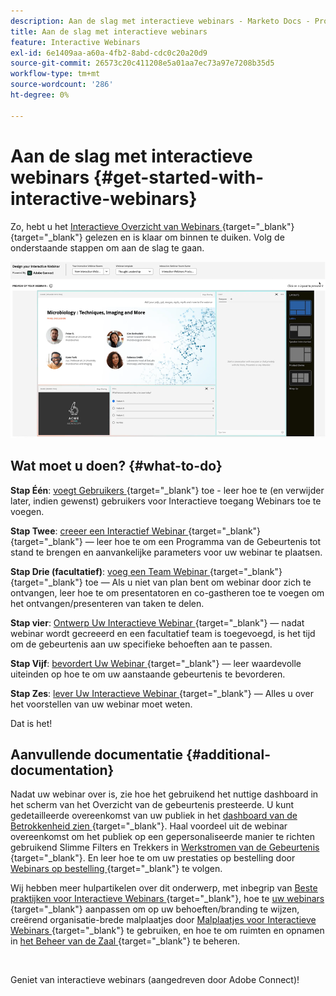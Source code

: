 ```yaml
---
description: Aan de slag met interactieve webinars - Marketo Docs - Productdocumentatie
title: Aan de slag met interactieve webinars
feature: Interactive Webinars
exl-id: 6e1409aa-a60a-4fb2-8abd-cdc0c20a20d9
source-git-commit: 26573c20c411208e5a01aa7ec73a97e7208b35d5
workflow-type: tm+mt
source-wordcount: '286'
ht-degree: 0%

---
```


# Aan de slag met interactieve webinars {#get-started-with-interactive-webinars}

Zo, hebt u het [ Interactieve Overzicht van Webinars ](/help/marketo/product-docs/demand-generation/events/interactive-webinars/interactive-webinars-overview.md){target="_blank"}{target="_blank"} gelezen en is klaar om binnen te duiken. Volg de onderstaande stappen om aan de slag te gaan.

![](assets/get-started-with-interactive-webinars-1.png)

## Wat moet u doen? {#what-to-do}

**Stap Één**: [ voegt Gebruikers ](/help/marketo/product-docs/demand-generation/events/interactive-webinars/user-and-license-management.md#add-a-user){target="_blank"} toe - leer hoe te (en verwijder later, indien gewenst) gebruikers voor Interactieve toegang Webinars toe te voegen.

**Stap Twee**: [ creeer een Interactief Webinar ](/help/marketo/product-docs/demand-generation/events/interactive-webinars/create-an-interactive-webinar.md){target="_blank"}{target="_blank"} — leer hoe te om een Programma van de Gebeurtenis tot stand te brengen en aanvankelijke parameters voor uw webinar te plaatsen.

**Stap Drie (facultatief)**: [ voeg een Team Webinar ](/help/marketo/product-docs/demand-generation/events/interactive-webinars/add-a-webinar-team.md){target="_blank"}{target="_blank"} toe — Als u niet van plan bent om webinar door zich te ontvangen, leer hoe te om presentatoren en co-gastheren toe te voegen om het ontvangen/presenteren van taken te delen.

**Stap vier**: [ Ontwerp Uw Interactieve Webinar ](/help/marketo/product-docs/demand-generation/events/interactive-webinars/designing-interactive-webinars.md){target="_blank"} — nadat webinar wordt gecreeerd en een facultatief team is toegevoegd, is het tijd om de gebeurtenis aan uw specifieke behoeften aan te passen.

**Stap Vijf**: [ bevordert Uw Webinar ](/help/marketo/product-docs/demand-generation/events/interactive-webinars/promoting-an-interactive-webinar.md){target="_blank"} — leer waardevolle uiteinden op hoe te om uw aanstaande gebeurtenis te bevorderen.

**Stap Zes**: [ lever Uw Interactieve Webinar ](/help/marketo/product-docs/demand-generation/events/interactive-webinars/deliver-an-interactive-webinar.md){target="_blank"} — Alles u over het voorstellen van uw webinar moet weten.

Dat is het!

## Aanvullende documentatie {#additional-documentation}

Nadat uw webinar over is, zie hoe het gebruikend het nuttige dashboard in het scherm van het Overzicht van de gebeurtenis presteerde. U kunt gedetailleerde overeenkomst van uw publiek in het [ dashboard van de Betrokkenheid zien ](/help/marketo/product-docs/demand-generation/events/interactive-webinars/engagement-dashboard.md){target="_blank"}. Haal voordeel uit de webinar overeenkomst om het publiek op een gepersonaliseerde manier te richten gebruikend Slimme Filters en Trekkers in [ Werkstromen van de Gebeurtenis ](/help/marketo/product-docs/demand-generation/events/interactive-webinars/event-workflows.md){target="_blank"}. En leer hoe te om uw prestaties op bestelling door [ Webinars op bestelling ](/help/marketo/product-docs/demand-generation/events/interactive-webinars/on-demand-webinars.md){target="_blank"} te volgen.

Wij hebben meer hulpartikelen over dit onderwerp, met inbegrip van [ Beste praktijken voor Interactieve Webinars ](/help/marketo/product-docs/demand-generation/events/interactive-webinars/best-practices-for-interactive-webinars.md){target="_blank"}, hoe te [ uw webinars ](/help/marketo/product-docs/demand-generation/events/interactive-webinars/customization.md){target="_blank"} aanpassen om op uw behoeften/branding te wijzen, creërend organisatie-brede malplaatjes door [ Malplaatjes voor Interactieve Webinars ](/help/marketo/product-docs/demand-generation/events/interactive-webinars/templates.md){target="_blank"} te gebruiken, en hoe te om ruimten en opnamen in [ het Beheer van de Zaal ](/help/marketo/product-docs/demand-generation/events/interactive-webinars/room-management.md){target="_blank"} te beheren.

 

Geniet van interactieve webinars (aangedreven door Adobe Connect)!
